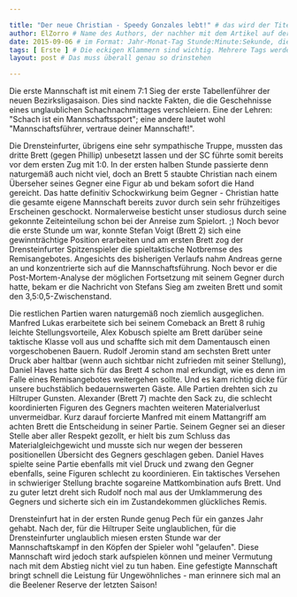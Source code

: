 ```yaml
---

title: "Der neue Christian - Speedy Gonzales lebt!" # das wird der Titel der Seite, am besten in Anführungszeichen (z.B. wenn er Sonderzeichen enthält)
author: ElZorro # Name des Authors, der nachher mit dem Artikel auf der Seite angezeigt wird; das ist unabhängig vom github-Benutzernamen
date: 2015-09-06 # im Format: Jahr-Monat-Tag Stunde:Minute:Sekunde, die Uhrzeit ist optional
tags: [ Erste ] # Die eckigen Klammern sind wichtig. Mehrere Tags werden durch Kommas separiert
layout: post # Das muss überall genau so drinstehen

---
```

Die erste Mannschaft ist mit einem 7:1 Sieg der erste Tabellenführer der neuen Bezirksligasaison. Dies sind nackte Fakten, die die Geschehnisse eines unglaublichen Schachnachmittages verschleiern. Eine der Lehren: "Schach ist ein Mannschaftssport"; eine andere lautet wohl "Mannschaftsführer, vertraue deiner Mannschaft!".

Die Drensteinfurter, übrigens eine sehr sympathische Truppe, mussten das dritte Brett (gegen Phillip) unbesetzt lassen und der SC führte somit bereits vor dem ersten Zug mit 1:0. In der ersten halben Stunde passierte denn naturgemäß auch nicht viel, doch an Brett 5 staubte Christian nach einem Überseher seines Gegner eine Figur ab und bekam sofort die Hand gereicht. Das hatte definitiv Schockwirkung beim Gegner - Christian hatte die gesamte eigene Mannschaft bereits zuvor durch sein sehr frühzeitiges Erscheinen geschockt. Normalerweise besticht unser studiosus durch seine gekonnte Zeiteinteilung schon bei der Anreise zum Spielort. ;) Noch bevor die erste Stunde um war, konnte Stefan Voigt (Brett 2) sich eine gewinnträchtige Position erarbeiten und am ersten Brett zog der Drensteinfurter Spitzenspieler die spieltaktische Notbremse des Remisangebotes. Angesichts des bisherigen Verlaufs nahm Andreas gerne an und konzentrierte sich auf die Mannschaftsführung. Noch bevor er die Post-Mortem-Analyse der möglichen Fortsetzung mit seinem Gegner durch hatte, bekam er die Nachricht von Stefans Sieg am zweiten Brett und somit den 3,5:0,5-Zwischenstand. 

Die restlichen Partien waren naturgemäß noch ziemlich ausgeglichen. Manfred Lukas erarbeitete sich bei seinem Comeback an Brett 8 ruhig leichte Stellungsvorteile, Alex Kobusch spielte am Brett darüber seine taktische Klasse voll aus und schaffte sich mit dem Damentausch einen vorgeschobenen Bauern. Rudolf Jeromin stand am sechsten Brett unter Druck aber haltbar (wenn auch sichtbar nicht zufrieden mit seiner Stellung), Daniel Haves hatte sich für das Brett 4 schon mal erkundigt, wie es denn im Falle eines Remisangebotes weitergehen sollte. Und es kam richtig dicke für unsere buchstäblich bedauernswerten Gäste. Alle Partien drehten sich zu Hiltruper Gunsten. Alexander (Brett 7) machte den Sack zu, die schlecht koordinierten Figuren des Gegners machten weiteren Materialverlust unvermeidbar. Kurz darauf forcierte Manfred mit einem Mattangriff am achten Brett die Entscheidung in seiner Partie. Seinem Gegner sei an dieser Stelle aber aller Respekt gezollt, er hielt bis zum Schluss das Materialgleichgewicht und musste sich nur wegen der besseren positionellen Übersicht des Gegners geschlagen geben. Daniel Haves spielte seine Partie ebenfalls mit viel Druck und zwang den Gegner ebenfalls, seine Figuren schlecht zu koordinieren. Ein taktisches Versehen in schwieriger Stellung brachte sogareine Mattkombination aufs Brett. Und zu guter letzt dreht sich Rudolf noch mal aus der Umklammerung des Gegners und sicherte sich ein im Zustandekommen glückliches Remis.

Drensteinfurt hat in der ersten Runde genug Pech für ein ganzes Jahr gehabt. Nach der, für die Hiltruper Seite unglaublichen, für die Drensteinfurter unglaublich miesen ersten Stunde war der Mannschaftskampf in den Köpfen der Spieler wohl "gelaufen". Diese Mannschaft wird jedoch stark aufspielen können und meiner Vermutung nach mit dem Abstieg nicht viel zu tun haben. Eine gefestigte Mannschaft bringt schnell die Leistung für Ungewöhnliches - man erinnere sich mal an die Beelener Reserve der letzten Saison!
